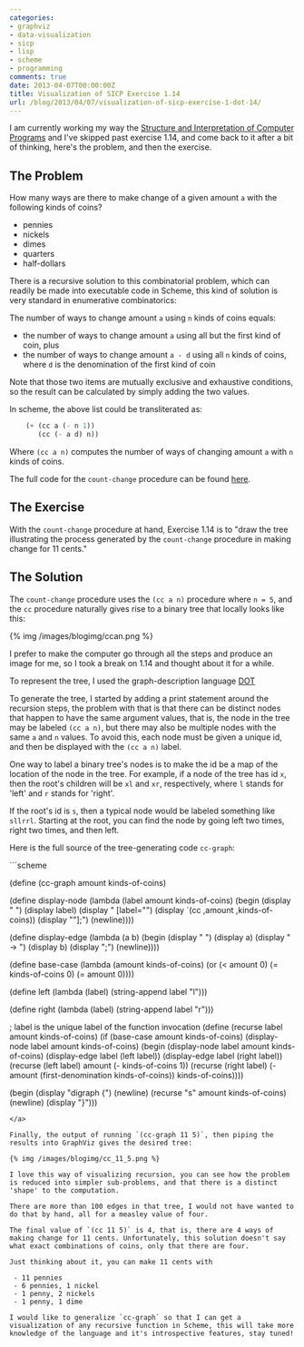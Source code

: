 ```yaml
---
categories:
- graphviz
- data-visualization
- sicp
- lisp
- scheme
- programming
comments: true
date: 2013-04-07T00:00:00Z
title: Visualization of SICP Exercise 1.14
url: /blog/2013/04/07/visualization-of-sicp-exercise-1-dot-14/
---
```


I am currently working my way the [Structure and Interpretation of
Computer Programs](https://github.com/tlehman/sicp-exercises#readme)
and I've skipped past exercise 1.14, and come back to it after a bit
of thinking, here's the problem, and then the exercise.

## The Problem

How many ways are there to make change of a given amount `a` with the
following kinds of coins?

 - pennies
 - nickels
 - dimes
 - quarters
 - half-dollars

There is a recursive solution to this combinatorial problem, which can
readily be made into executable code in Scheme, this kind of solution
is very standard in enumerative combinatorics:

The number of ways to change amount `a` using `n` kinds of coins
equals:

 - the number of ways to change amount `a` using all but the first
 kind of coin, plus
 - the number of ways to change amount `a - d` using all `n` kinds of
 coins, where `d` is the denomination of the first kind of coin

Note that those two items are mutually exclusive and exhaustive
conditions, so the result can be calculated by simply adding the two
values.

In scheme, the above list could be transliterated as:

```scheme
	(+ (cc a (- n 1))
	   (cc (- a d) n))
```

Where `(cc a n)` computes the number of ways of changing amount `a` with `n`
kinds of coins.

The full code for the `count-change` procedure can be found
[here](https://github.com/tlehman/sicp-exercises/blob/master/count-change.scm#L3).

## The Exercise

With the `count-change` procedure at hand, Exercise 1.14 is to "draw
the tree illustrating the process generated by the `count-change`
procedure in making change for 11 cents."

## The Solution

The `count-change` procedure uses the `(cc a n)` procedure where
`n = 5`, and the `cc` procedure naturally gives rise to a binary
tree that locally looks like this:

{% img /images/blogimg/ccan.png %}

I prefer to make the computer go through all the steps and produce an
image for me, so I took a break on 1.14 and thought about it for a
while.

To represent the tree, I used the graph-description language
[DOT](http://www.graphviz.org/pub/scm/graphviz2/doc/info/lang.html)

To generate the tree, I started by adding a print statement around the
recursion steps, the problem with that is that there can be distinct
nodes that happen to have the same argument values, that is, the node
in the tree may be labeled `(cc a n)`, but there may also be multiple
nodes with the same `a` and `n` values. To avoid this, each node must
be given a unique id, and then be displayed with the `(cc a n)` label.

One way to label a binary tree's nodes is to make the id be a map of
the location of the node in the tree. For example, if a node of the
tree has id `x`, then the root's children will be `xl` and `xr`,
respectively, where `l` stands for 'left' and `r` stands for 'right'.

If the root's id is `s`, then a typical node would be labeled
something like `sllrrl`. Starting at the root, you can find the node
by going left two times, right two times, and then left.

Here is the full source of the tree-generating code `cc-graph`:

<a name="quasiquote">
```scheme

(define (cc-graph amount kinds-of-coins)

  (define display-node (lambda (label amount kinds-of-coins)
                         (begin
                           (display "  ")
                           (display label)
                           (display " [label=\"")
                           (display `(cc ,amount ,kinds-of-coins))
                           (display "\"];")
                           (newline))))

  (define display-edge (lambda (a b)
                         (begin
                           (display "  ")
                           (display a)
                           (display " -> ")
                           (display b)
                           (display ";")
                           (newline))))

  (define base-case (lambda (amount kinds-of-coins)
                      (or (< amount 0)
                          (= kinds-of-coins 0)
                          (= amount 0))))

  (define left (lambda (label)
                  (string-append label "l")))

  (define right (lambda (label)
                  (string-append label "r")))


  ; label is the unique label of the function invocation
  (define (recurse label amount kinds-of-coins)
    (if (base-case amount kinds-of-coins)
        (display-node label amount kinds-of-coins)
        (begin
          (display-node label amount kinds-of-coins)
          (display-edge label (left label))
          (display-edge label (right label))
          (recurse (left label) amount (- kinds-of-coins 1))
          (recurse (right label)
                   (- amount (first-denomination kinds-of-coins))
                   kinds-of-coins))))

  (begin
    (display "digraph {")
    (newline)
    (recurse "s" amount kinds-of-coins)
    (newline)
    (display "}")))

```
</a>

Finally, the output of running `(cc-graph 11 5)`, then piping the
results into GraphViz gives the desired tree:

{% img /images/blogimg/cc_11_5.png %}

I love this way of visualizing recursion, you can see how the problem
is reduced into simpler sub-problems, and that there is a distinct
'shape' to the computation.

There are more than 100 edges in that tree, I would not have wanted to
do that by hand, all for a measley value of four.

The final value of `(cc 11 5)` is 4, that is, there are 4 ways of
making change for 11 cents. Unfortunately, this solution doesn't say
what exact combinations of coins, only that there are four.

Just thinking about it, you can make 11 cents with

 - 11 pennies
 - 6 pennies, 1 nickel
 - 1 penny, 2 nickels
 - 1 penny, 1 dime

I would like to generalize `cc-graph` so that I can get a
visualization of any recursive function in Scheme, this will take more
knowledge of the language and it's introspective features, stay tuned!
